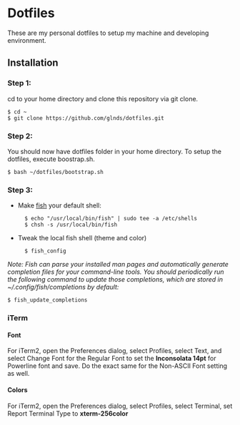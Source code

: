 # Dotfiles
These are my personal dotfiles to setup my machine and developing environment. 

## Installation

### Step 1:

cd to your home directory and clone this repository via git clone.

	$ cd ~
	$ git clone https://github.com/glnds/dotfiles.git


### Step 2:

You should now have dotfiles folder in your home directory. To setup the dotfiles, execute boostrap.sh.

	$ bash ~/dotfiles/bootstrap.sh

	
### Step 3:

- Make [fish](https://github.com/fish-shell/fish-shell/) your default shell:

		$ echo "/usr/local/bin/fish" | sudo tee -a /etc/shells
		$ chsh -s /usr/local/bin/fish
		
- Tweak the local fish shell (theme and color)

		$ fish_config

*Note: Fish can parse your installed man pages and automatically generate completion files for your command-line tools. You should periodically run the following command to update those completions, which are stored in ~/.config/fish/completions by default:*

	$ fish_update_completions

### iTerm

#### Font
For iTerm2, open the Preferences dialog, select Profiles, select Text, and select Change Font for the Regular Font to set the **Inconsolata 14pt** for Powerline font and save. Do the exact same for the Non-ASCII Font setting as well.

#### Colors
For iTerm2, open the Preferences dialog, select Profiles, select Terminal, set Report Terminal Type to **xterm-256color**


			








